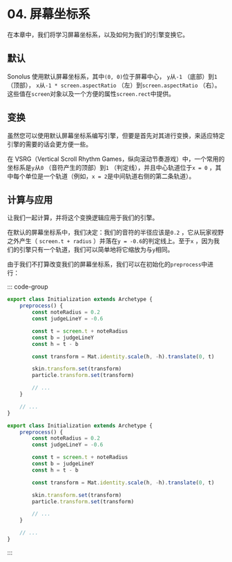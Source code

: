 # 04. 屏幕坐标系

在本章中，我们将学习屏幕坐标系，以及如何为我们的引擎变换它。

## 默认

Sonolus 使用默认屏幕坐标系，其中`(0, 0)`位于屏幕中心， `y`从`-1` （底部）到`1` （顶部）， `x`从`-1 * screen.aspectRatio` （左）到`screen.aspectRatio` （右）。这些值在`screen`对象以及一个方便的属性`screen.rect`中提供。

## 变换

虽然您可以使用默认屏幕坐标系编写引擎，但要是首先对其进行变换，来适应特定引擎的需要的话会更方便一些。

在 VSRG（Vertical Scroll Rhythm Games，纵向滚动节奏游戏）中，一个常用的坐标系是`y`从`0` （音符产生的顶部）到`1` （判定线），并且中心轨道位于`x = 0` ，其中每个单位是一个轨道（例如，`x = 2`是中间轨道右侧的第二条轨道）。

## 计算与应用

让我们一起计算，并将这个变换逻辑应用于我们的引擎。

在默认的屏幕坐标系中，我们决定：我们的音符的半径应该是`0.2` ，它从玩家视野之外产生（ `screen.t + radius` ）并落在`y = -0.6`的判定线上。至于`x` ，因为我们的引擎只有一个轨道，我们可以简单地将它缩放为与`y`相同。

由于我们不打算改变我们的屏幕坐标系，我们可以在初始化的`preprocess`中进行：

::: code-group

```TypeScript
export class Initialization extends Archetype {
    preprocess() {
        const noteRadius = 0.2
        const judgeLineY = -0.6

        const t = screen.t + noteRadius
        const b = judgeLineY
        const h = t - b

        const transform = Mat.identity.scale(h, -h).translate(0, t)

        skin.transform.set(transform)
        particle.transform.set(transform)

        // ...
    }

    // ...
}
```

```JavaScript
export class Initialization extends Archetype {
    preprocess() {
        const noteRadius = 0.2
        const judgeLineY = -0.6

        const t = screen.t + noteRadius
        const b = judgeLineY
        const h = t - b

        const transform = Mat.identity.scale(h, -h).translate(0, t)

        skin.transform.set(transform)
        particle.transform.set(transform)

        // ...
    }

    // ...
}
```

:::
